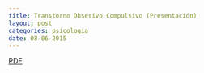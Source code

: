 ```yaml
---
title: Transtorno Obsesivo Compulsivo (Presentación)
layout: post
categories: psicologia
date: 08-06-2015
---
```


[PDF](//sebastianls.com/colegio_anahuac/assets/pdf/psicologia-bloque-3.pdf)